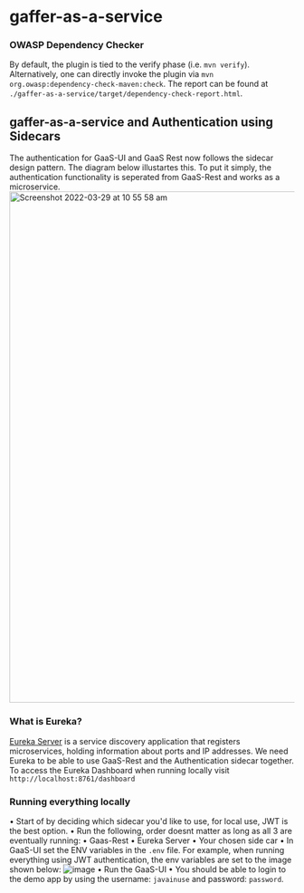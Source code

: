 # gaffer-as-a-service

### OWASP Dependency Checker
By default, the plugin is tied to the verify phase (i.e. `mvn verify`). 
Alternatively, one can directly invoke the plugin via `mvn org.owasp:dependency-check-maven:check`.
The report can be found at `./gaffer-as-a-service/target/dependency-check-report.html`.

## gaffer-as-a-service and Authentication using Sidecars
The authentication for GaaS-UI and GaaS Rest now follows the sidecar design pattern. The diagram below illustartes this.
To put it simply, the authentication functionality is seperated from GaaS-Rest and works as a microservice.
<img width="903" alt="Screenshot 2022-03-29 at 10 55 58 am" src="https://user-images.githubusercontent.com/60354187/160585824-c4ebbd80-8b16-4ed2-abf8-5c6373c1a12c.png">

### What is Eureka?
[Eureka Server](https://cloud.spring.io/spring-cloud-netflix/multi/multi_spring-cloud-eureka-server.html) is a service discovery application that registers microservices, holding information about ports and IP addresses.
We need Eureka to be able to use GaaS-Rest and the Authentication sidecar together.
To access the Eureka Dashboard when running locally visit `http://localhost:8761/dashboard`

### Running everything locally
• Start of by deciding which sidecar you'd like to use, for local use, JWT is the best option.
• Run the following, order doesnt matter as long as all 3 are eventually running:
  • Gaas-Rest
  • Eureka Server
  • Your chosen side car
• In GaaS-UI set the ENV variables in the `.env` file. For example, when running everything using JWT authentication, the env variables are set to the image shown below:
![image](https://user-images.githubusercontent.com/60354187/160592401-e0127719-56cb-4353-b3e9-f100f75a850c.png)
• Run the GaaS-UI
• You should be able to login to the demo app by using the username: `javainuse` and password: `password`.
